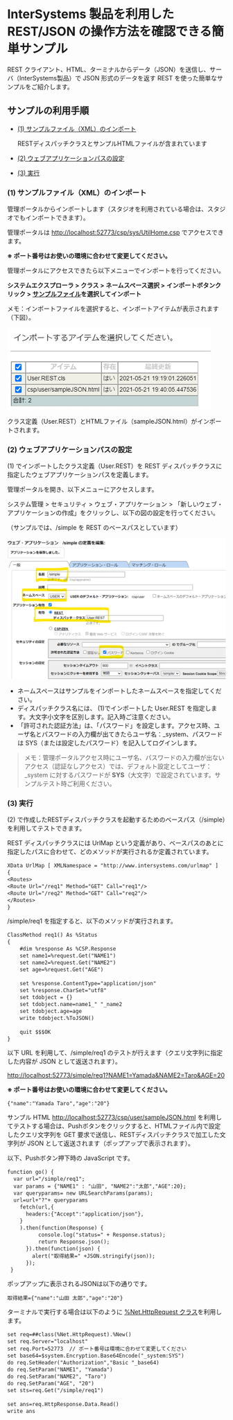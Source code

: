 # InterSystems 製品を利用した REST/JSON の操作方法を確認できる簡単サンプル

REST クライアント、HTML、ターミナルからデータ（JSON）を送信し、サーバ（InterSystems製品）で JSON 形式のデータを返す REST を使った簡単なサンプルをご紹介します。

## サンプルの利用手順

- [(1) サンプルファイル（XML）のインポート](#1-サンプルファイルXMLのインポート)
    
    RESTディスパッチクラスとサンプルHTMLファイルが含まれています

- [(2) ウェブアプリケーションパスの設定](#2-ウェブアプリケーションパスの設定)
- [(3) 実行](#3-実行)


### (1) サンプルファイル（XML）のインポート

管理ポータルからインポートします（スタジオを利用されている場合は、スタジオでもインポートできます）。

管理ポータルは [http://localhost:52773/csp/sys/UtilHome.csp](http://localhost:52773/csp/sys/UtilHome.csp) でアクセスできます。

**※ ポート番号はお使いの環境に合わせて変更してください。**

管理ポータルにアクセスできたら以下メニューでインポートを行ってください。

**システムエクスプローラ > クラス > ネームスペース選択 > インポートボタンクリック > [サンプルファイル](./User.REST.xml)を選択してインポート**

メモ：インポートファイルを選択すると、インポートアイテムが表示されます（下図）。

![](./images/importitem.gif)

クラス定義（User.REST）とHTMLファイル（sampleJSON.html）がインポートされます。


### (2) ウェブアプリケーションパスの設定

(1) でインポートしたクラス定義（User.REST）を REST ディスパッチクラスに指定したウェブアプリケーションパスを定義します。

管理ポータルを開き、以下メニューにアクセスします。

システム管理 > セキュリティ > ウェブ・アプリケーション > 「新しいウェブ・アプリケーションの作成」をクリックし、以下の図の設定を行ってください。

（サンプルでは、/simple を REST のベースパスとしています）

![](./images/simplerest.gif)

- ネームスペースはサンプルをインポートしたネームスペースを指定してください。
- ディスパッチクラス名には、 (1)でインポートした User.REST を指定します。大文字小文字を区別します。記入時ご注意ください。
- 「許可された認証方法」は、「パスワード」を設定します。アクセス時、ユーザ名とパスワードの入力欄が出てきたらユーザ名：_system、パスワードは SYS（または設定したパスワード）を記入してログインします。

> メモ：管理ポータルアクセス時にユーザ名、パスワードの入力欄が出ないアクセス（認証なしアクセス）では、デフォルト設定としてユーザ：_system に対するパスワードが **SYS**（大文字）で設定されています。サンプルテスト時ご利用ください。


### (3) 実行

(2) で作成したRESTディスパッチクラスを起動するためのベースパス（/simple）を利用してテストできます。

REST ディスパッチクラスには UrlMap という定義があり、ベースパスのあとに指定したパスに合わせて、どのメソッドが実行されるか定義されています。

```
XData UrlMap [ XMLNamespace = "http://www.intersystems.com/urlmap" ]
{
<Routes>
<Route Url="/req1" Method="GET" Call="req1"/>
<Route Url="/req2" Method="GET" Call="req2"/>
</Routes>
}
```

/simple/req1 を指定すると、以下のメソッドが実行されます。

```
ClassMethod req1() As %Status
{
	#dim %response As %CSP.Response
	set name1=%request.Get("NAME1")
	set name2=%request.Get("NAME2")
	set age=%request.Get("AGE")

	set %response.ContentType="application/json"
	set %response.CharSet="utf8"
	set tdobject = {}
	set tdobject.name=name1_" "_name2
	set tdobject.age=age
	write tdobject.%ToJSON()
	    
    quit $$$OK
}
```

以下 URL を利用して、/simple/req1 のテストが行えます（クエリ文字列に指定した内容が JSON として返送されます）。

[http://localhost:52773/simple/req1?NAME1=Yamada&NAME2=Taro&AGE=20](http://localhost:52773/simple/req1?NAME1=Yamada&NAME2=Taro&AGE=20)

**※ ポート番号はお使いの環境に合わせて変更してください。**

```
{"name":"Yamada Taro","age":"20"}
```

サンプル HTML [http://localhost:52773/csp/user/sampleJSON.html]([http://localhost:52773/csp/user/sampleJSON.html) を利用してテストする場合は、Pushボタンをクリックすると、HTMLファイル内で設定したクエリ文字列を GET 要求で送信し、RESTディスパッチクラスで加工した文字列が JSON として返送されます（ポップアップで表示されます）。 

以下、Pushボタン押下時の JavaScript です。
```
function go() {
  var url="/simple/req1";
  var params = {"NAME1" : "山田", "NAME2":"太郎","AGE":20};
  var queryparams= new URLSearchParams(params);
  url=url+"?"+ queryparams
  	fetch(url,{
	  headers:{"Accept":"application/json"},
	}
  	).then(function(Response) {
          console.log("status=" + Response.status);
          return Response.json();
      }).then(function(json) {
        alert("取得結果=" +JSON.stringify(json));
      });
 }
```

ポップアップに表示されるJSONは以下の通りです。

```
取得結果={"name":"山田 太郎","age":"20"}
```

ターミナルで実行する場合は以下のように [%Net.HttpRequest クラス](https://docs.intersystems.com/irislatestj/csp/docbook/Doc.View.cls?KEY=GNET_http)を利用します。

```
set req=##class(%Net.HttpRequest).%New()
set req.Server="localhost"
set req.Port=52773  // ポート番号は環境に合わせて変更してください
set base64=$system.Encryption.Base64Encode("_system:SYS")
do req.SetHeader("Authorization","Basic "_base64)
do req.SetParam("NAME1", "Yamada")
do req.SetParam("NAME2", "Taro")
do req.SetParam("AGE", "20")
set sts=req.Get("/simple/req1")

set ans=req.HttpResponse.Data.Read()
write ans
```

